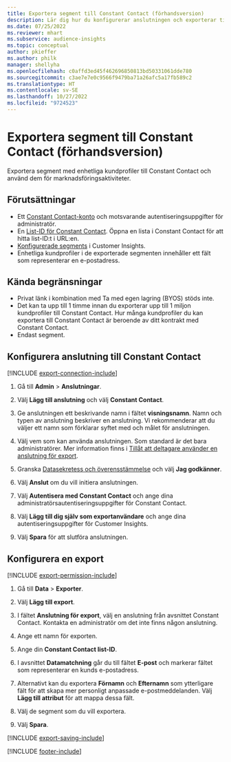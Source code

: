 ```yaml
---
title: Exportera segment till Constant Contact (förhandsversion)
description: Lär dig hur du konfigurerar anslutningen och exporterar till Constant Contact.
ms.date: 07/25/2022
ms.reviewer: mhart
ms.subservice: audience-insights
ms.topic: conceptual
author: pkieffer
ms.author: philk
manager: shellyha
ms.openlocfilehash: c0affd3ed45f462696850813bd50331061dde780
ms.sourcegitcommit: c3ae7e7e0c9566f9479ba71a26afc5a17fb589c2
ms.translationtype: HT
ms.contentlocale: sv-SE
ms.lasthandoff: 10/27/2022
ms.locfileid: "9724523"
---
```

# <a name="export-segments-to-constant-contact-preview"></a>Exportera segment till Constant Contact (förhandsversion)

Exportera segment med enhetliga kundprofiler till Constant Contact och använd dem för marknadsföringsaktiviteter.

## <a name="prerequisites"></a>Förutsättningar

- Ett [Constant Contact-konto](https://www.constantcontact.com/account-home) och motsvarande autentiseringsuppgifter för administratör.
- En [List-ID för Constant Contact](https://app.constantcontact.com/pages/contacts/ui#lists). Öppna en lista i Constant Contact för att hitta list-ID:t i URL:en.
- [Konfigurerade segments](segments.md) i Customer Insights.
- Enhetliga kundprofiler i de exporterade segmenten innehåller ett fält som representerar en e-postadress.

## <a name="known-limitations"></a>Kända begränsningar

- Privat länk i kombination med Ta med egen lagring (BYOS) stöds inte.
- Det kan ta upp till 1 timme innan du exporterar upp till 1 miljon kundprofiler till Constant Contact. Hur många kundprofiler du kan exportera till Constant Contact är beroende av ditt kontrakt med Constant Contact.
- Endast segment.

## <a name="set-up-connection-to-constant-contact"></a>Konfigurera anslutning till Constant Contact

[!INCLUDE [export-connection-include](includes/export-connection-admn.md)]

1. Gå till **Admin** > **Anslutningar**.

1. Välj **Lägg till anslutning** och välj **Constant Contact**.

1. Ge anslutningen ett beskrivande namn i fältet **visningsnamn**. Namn och typen av anslutning beskriver en anslutning. Vi rekommenderar att du väljer ett namn som förklarar syftet med och målet för anslutningen.

1. Välj vem som kan använda anslutningen. Som standard är det bara administratörer. Mer information finns i [Tillåt att deltagare använder en anslutning för export](connections.md#allow-contributors-to-use-a-connection-for-exports).

1. Granska [Datasekretess och överensstämmelse](connections.md#data-privacy-and-compliance) och välj **Jag godkänner**.

1. Välj **Anslut** om du vill initiera anslutningen.

1. Välj **Autentisera med Constant Contact** och ange dina administratörsautentiseringsuppgifter för Constant Contact.

1. Välj **Lägg till dig själv som exportanvändare** och ange dina autentiseringsuppgifter för Customer Insights.

1. Välj **Spara** för att slutföra anslutningen.

## <a name="configure-an-export"></a>Konfigurera en export

[!INCLUDE [export-permission-include](includes/export-permission.md)]

1. Gå till **Data** > **Exporter**.

1. Välj **Lägg till export**.

1. I fältet **Anslutning för export**, välj en anslutning från avsnittet Constant Contact. Kontakta en administratör om det inte finns någon anslutning.

1. Ange ett namn för exporten.

1. Ange din **Constant Contact list-ID**.

1. I avsnittet **Datamatchning** går du till fältet **E-post** och markerar fältet som representerar en kunds e-postadress.

1. Alternativt kan du exportera **Förnamn** och **Efternamn** som ytterligare fält för att skapa mer personligt anpassade e-postmeddelanden. Välj **Lägg till attribut** för att mappa dessa fält.

1. Välj de segment som du vill exportera.

1. Välj **Spara**.

[!INCLUDE [export-saving-include](includes/export-saving.md)]

[!INCLUDE [footer-include](includes/footer-banner.md)]
